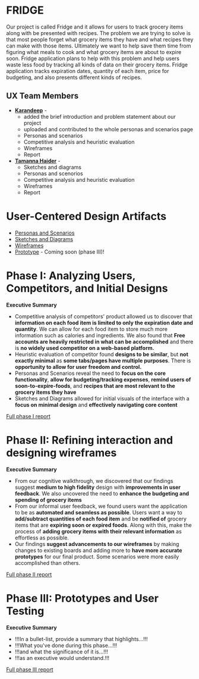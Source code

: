 
# FRIDGE

Our project is called Fridge and it allows for users to track grocery items along with be presented with recipes. The problem we are trying to solve is that most people forget what grocery items they have and what recipes they can make with those items. Ultimately we want to help save them time from figuring what meals to cook and what grocery items are about to expire soon. Fridge application plans to help with this problem and help users waste less food by tracking all kinds of data on their grocery items. Fridge application tracks expiration dates, quantity of each item, price for budgeting, and also presents different kinds of recipes. 

## UX Team Members

* **[Karandeep](https://usabilityengineering.github.io/ux-portfolio-ksdhillon1/)** - 
  * added the brief introduction and problem statement about our project
  * uploaded and contributed to the whole personas and scenarios page
  * Personas and scenarios
  * Competitive analysis and heuristic evaluation
  * Wireframes
  * Report
* **[Tamanna Haider](https://usabilityengineering.github.io/ux-portfolio-tamannahaider/)** - 
  * Sketches and diagrams
  * Personas and scenorios
  * Competitive analysis and heuristic evaluation
  * Wireframes
  * Report

# User-Centered Design Artifacts
 
* [Personas and Scenarios](personas/)
* [Sketches and Diagrams](sketches/)
* [Wireframes](Wireframes/)
* [Prototype](#) - Coming soon (phase III)!

# Phase I: Analyzing Users, Competitors, and Initial Designs

**Executive Summary**

* Competitive analysis of competitors' product allowed us to discover that **information on each food item is limited to only the expiration date and quantity**. We can allow for each food item to store much more information such as calories and ingredients. We also found that **Free accounts are heavily restricted in what can be accomplished** and there is **no widely used competitor on a web-based platform.**
* Heuristic evaluation of competitor found **designs to be similar**, but **not exactly minimal** as **some tabs/pages have multiple purposes**. There is **opportunity to allow for user freedom and control.**
* Personas and Scenarios reveal the need to **focus on the core functionality**, **allow for budgeting/tracking expenses**, **remind users of soon-to-expire-foods**, and **recipes that are most relevant to the grocery items they have** 
* Sketches and Diagrams allowed for initial visuals of the interface with a **focus on minimal design** and **effectively navigating core content**

[Full phase I report](phaseI/)

# Phase II: Refining interaction and designing wireframes

**Executive Summary**

* From our cognitive walkthrough, we discovered that our findings suggest  **medium to high fidelity** design with **improvements in user feedback**. We also uncovered the need to **enhance the budgeting and spending of grocery items** 
* From our informal user feedback, we found users want the application to be as **automated and seamless as possible**. Users want a way to **add/subtract quantities of each food item** and be **notified of** grocery items that are **expiring soon or expired foods**. Along with this, make the process of **adding grocery items with their relevant information** as effortless as possible. 
* Our findings **suggest advancements to our wireframes** by making changes to existing boards and adding more to **have more accurate prototypes** for our final product. Some scenarios were more easily accomplished than others. 

[Full phase II report](phaseII/)

# Phase III: Prototypes and User Testing

**Executive Summary**

* !!!In a bullet-list, provide a summary that highlights...!!!
* !!!What you've done during this phase...!!!
* !!!and what the significance of it is...!!!
* !!!as an executive would understand.!!!

[Full phase III report](phaseIII/)
